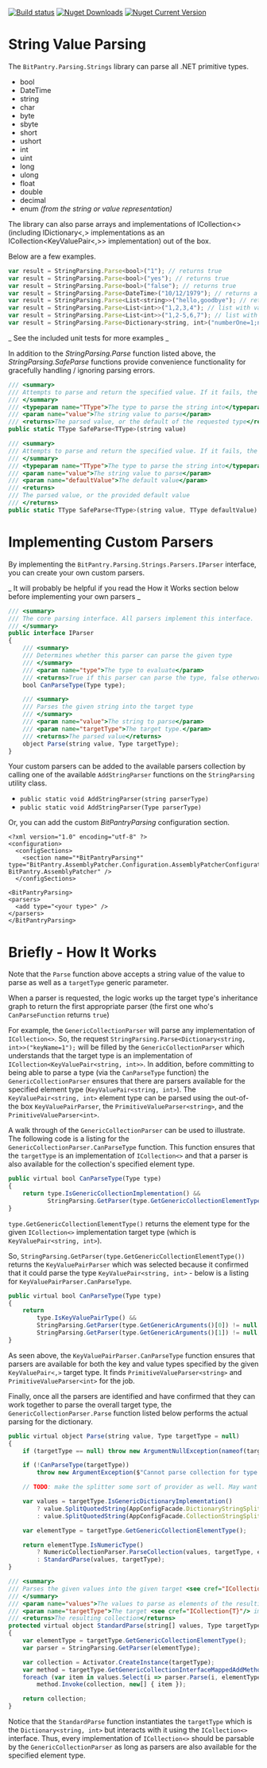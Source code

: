 [![Build status](https://ci.appveyor.com/api/projects/status/lbbuc8g8x19xovko?svg=true)](https://ci.appveyor.com/project/bitpantry/bitpantry-parsing-strings-1bjvn)
[![Nuget Downloads](https://img.shields.io/nuget/dt/bitpantry.parsing.strings.svg)](http://nuget.org/packages/bitpantry.parsing.strings)
[![Nuget Current Version](https://img.shields.io/nuget/v/bitpantry.parsing.strings.svg)](http://nuget.org/packages/bitpantry.parsing.strings)

# String Value Parsing

The `BitPantry.Parsing.Strings` library can parse all .NET primitive types.

* bool
* DateTime
* string
* char
* byte
* sbyte
* short
* ushort
* int
* uint
* long
* ulong
* float
* double
* decimal 
* enum _(from the string or value representation)_

The library can also parse arrays and implementations of ICollection<> (including IDictionary<,> implementations as an ICollection<KeyValuePair<,>> implementation) out of the box.

Below are a few examples.

```javascript
var result = StringParsing.Parse<bool>("1"); // returns true
var result = StringParsing.Parse<bool>("yes"); // returns true
var result = StringParsing.Parse<bool>("false"); // returns true
var result = StringParsing.Parse<DateTime>("10/12/1979"); // returns a DateTime
var result = StringParsing.Parse<List<string>>("hello,goodbye"); // returns a list of the given strings
var result = StringParsing.Parse<List<int>>("1,2,3,4"); // list with values 1,2,3,4
var result = StringParsing.Parse<List<int>>("1,2-5,6,7"); // list with values 1,2,3,4,5,6,7
var result = StringParsing.Parse<Dictionary<string, int>("numberOne=1;numberTwo=2"); // Dictionary with two KeyValuePairs
```

_ See the included unit tests for more examples _

In addition to the _StringParsing.Parse_ function listed above, the _StringParsing.SafeParse_ functions provide convenience functionality for gracefully handling / ignoring parsing errors.

```javascript
/// <summary>
/// Attempts to parse and return the specified value. If it fails, the default value of the requested type is returned
/// </summary>
/// <typeparam name="TType">The type to parse the string into</typeparam>
/// <param name="value">The string value to parse</param>
/// <returns>The parsed value, or the default of the requested type</returns>
public static TType SafeParse<TType>(string value)
```

```javascript
/// <summary>
/// Attempts to parse and return the specified value. If it fails, the provided default value is returned
/// </summary>
/// <typeparam name="TType">The type to parse the string into</typeparam>
/// <param name="value">The string value to parse</param>
/// <param name="defaultValue">The default value</param>
/// <returns>
/// The parsed value, or the provided default value
/// </returns>
public static TType SafeParse<TType>(string value, TType defaultValue)
```

# Implementing Custom Parsers
By implementing the `BitPantry.Parsing.Strings.Parsers.IParser` interface, you can create your own custom parsers.

_ It will probably be helpful if you read the How it Works section below before implementing your own parsers _

```javascript
/// <summary>
/// The core parsing interface. All parsers implement this interface.
/// </summary>
public interface IParser
{
	/// <summary>
	/// Determines whether this parser can parse the given type
	/// </summary>
	/// <param name="type">The type to evaluate</param>
	/// <returns>True if this parser can parse the type, false otherwords</returns>
	bool CanParseType(Type type);

	/// <summary>
	/// Parses the given string into the target type
	/// </summary>
	/// <param name="value">The string to parse</param>
	/// <param name="targetType">The target type.</param>
	/// <returns>The parsed value</returns>
	object Parse(string value, Type targetType);
}
```

Your custom parsers can be added to the available parsers collection by calling one of the available `AddStringParser` functions on the `StringParsing` utility class.

* `public static void AddStringParser(string parserType)`
* `public static void AddStringParser(Type parserType)`

Or, you can add the custom _BitPantryParsing_ configuration section.

```
<?xml version="1.0" encoding="utf-8" ?>
<configuration>
  <configSections>
    <section name="*BitPantryParsing*" type="BitPantry.AssemblyPatcher.Configuration.AssemblyPatcherConfiguration, BitPantry.AssemblyPatcher" />
  </configSections>
```

```
<BitPantryParsing>
<parsers>
  <add type="<your type>" />
</parsers>
</BitPantryParsing>
```

# Briefly - How It Works
Note that the `Parse` function above accepts a string value of the value to parse as well as a `targetType` generic parameter. 

When a parser is requested, the logic works up the target type's inheritance graph to return the first appropriate parser (the first one who's ` CanParseFunction ` returns ` true `)

For example, the ` GenericCollectionParser ` will parse any implementation of ` ICollection<>`. So, the request ` StringParsing.Parse<Dictionary<string, int>>("keyName=1"); ` will be filled by the ` GenericCollectionParser ` which understands that the target type is an implementation of ` ICollection<KeyValuePair<string, int>> `. In addition, before committing to being able to parse a type (via the ` CanParseType ` function) the ` GenericCollectionParser ` ensures that there are parsers available for the specified element type (`KeyValuePair<string, int>`). The ` KeyValuePair<string, int> ` element type can be parsed using the out-of-the box ` KeyValuePairParser `, the ` PrimitiveValueParser<string> `, and the ` PrimitiveValueParser<int> `. 

A walk through of the ` GenericCollectionParser ` can be used to illustrate. The following code is a listing for the ` GenericCollectionParser.CanParseType ` function. This function ensures that the ` targetType ` is an implementation of ` ICollection<> ` and that a parser is also available for the collection's specified element type.

```javascript
public virtual bool CanParseType(Type type)
{
	return type.IsGenericCollectionImplementation() &&
		   StringParsing.GetParser(type.GetGenericCollectionElementType()) != null;
}
```

` type.GetGenericCollectionElementType() ` returns the element type for the given ` ICollection<> ` implementation target type (which is ` KeyValuePair<string, int> `).

So, ` StringParsing.GetParser(type.GetGenericCollectionElementType()) ` returns the ` KeyValuePairParser ` which was selected because it confirmed that it could parse the type ` KeyValuePair<string, int> ` - below is a listing for ` KeyValuePairParser.CanParseType `.

```javascript
public virtual bool CanParseType(Type type)
{
	return
		type.IsKeyValuePairType() &&
		StringParsing.GetParser(type.GetGenericArguments()[0]) != null &&
		StringParsing.GetParser(type.GetGenericArguments()[1]) != null;
}
```

As seen above, the ` KeyValuePairParser.CanParseType ` function ensures that parsers are available for both the key and value types specified by the given ` KeyValuePair<,> ` target type. It finds ` PrimitiveValueParser<string> ` and ` PrimitiveValueParser<int> ` for the job.

Finally, once all the parsers are identified and have confirmed that they can work together to parse the overall target type, the ` GenericCollectionParser.Parse ` function listed below performs the actual parsing for the dictionary.

```javascript
public virtual object Parse(string value, Type targetType = null)
{
	if (targetType == null) throw new ArgumentNullException(nameof(targetType));

	if (!CanParseType(targetType))
		throw new ArgumentException($"Cannot parse collection for type {targetType.FullName}");

	// TODO: make the splitter some sort of provider as well. May want to use a regex or pipe

	var values = targetType.IsGenericDictionaryImplementation()
		? value.SplitQuotedString(AppConfigFacade.DictionaryStringSpliter)
		: value.SplitQuotedString(AppConfigFacade.CollectionStringSpliter);

	var elementType = targetType.GetGenericCollectionElementType();

	return elementType.IsNumericType() 
		? NumericCollectionParser.ParseCollection(values, targetType, elementType) 
		: StandardParse(values, targetType); 
}

/// <summary>
/// Parses the given values into the given target <see cref="ICollection{T}"/> implementation
/// </summary>
/// <param name="values">The values to parse as elements of the resulting collection</param>
/// <param name="targetType">The target <see cref="ICollection{T}"/> implementation type</param>
/// <returns>The resulting collection</returns>
protected virtual object StandardParse(string[] values, Type targetType)
{
	var elementType = targetType.GetGenericCollectionElementType();
	var parser = StringParsing.GetParser(elementType);

	var collection = Activator.CreateInstance(targetType);
	var method = targetType.GetGenericCollectionInterfaceMappedAddMethod();
	foreach (var item in values.Select(i => parser.Parse(i, elementType)))
		method.Invoke(collection, new[] { item });

	return collection;
}
```

Notice that the ` StandardParse ` function instantiates the ` targetType ` which is the ` Dictionary<string, int> ` but interacts with it using the ` ICollection<> ` interface. Thus, every implementation of ` ICollection<> ` should be parsable by the ` GenericCollectionParser ` as long as parsers are also available for the specified element type.


